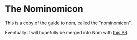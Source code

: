 # The Nominomicon

This is a copy of the guide to [nom](https://github.com/Geal/nom),
called the "nominomicon".

Eventually it will hopefully be merged into Nom with [this PR](https://github.com/Geal/nom/pull/1525).


